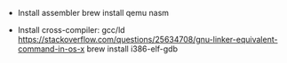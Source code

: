 - Install assembler
brew install qemu nasm

- Install cross-compiler: gcc/ld
https://stackoverflow.com/questions/25634708/gnu-linker-equivalent-command-in-os-x
brew install i386-elf-gdb

